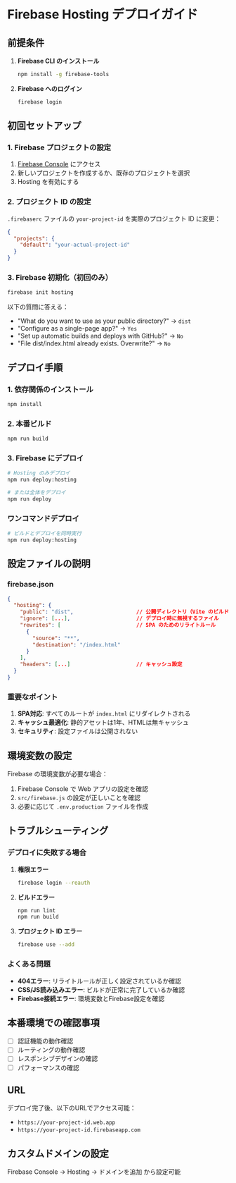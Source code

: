 # Firebase Hosting デプロイガイド

## 前提条件

1. **Firebase CLI のインストール**

   ```bash
   npm install -g firebase-tools
   ```

2. **Firebase へのログイン**
   ```bash
   firebase login
   ```

## 初回セットアップ

### 1. Firebase プロジェクトの設定

1. [Firebase Console](https://console.firebase.google.com/) にアクセス
2. 新しいプロジェクトを作成するか、既存のプロジェクトを選択
3. Hosting を有効にする

### 2. プロジェクト ID の設定

`.firebaserc` ファイルの `your-project-id` を実際のプロジェクト ID に変更：

```json
{
  "projects": {
    "default": "your-actual-project-id"
  }
}
```

### 3. Firebase 初期化（初回のみ）

```bash
firebase init hosting
```

以下の質問に答える：

- "What do you want to use as your public directory?" → `dist`
- "Configure as a single-page app?" → `Yes`
- "Set up automatic builds and deploys with GitHub?" → `No`
- "File dist/index.html already exists. Overwrite?" → `No`

## デプロイ手順

### 1. 依存関係のインストール

```bash
npm install
```

### 2. 本番ビルド

```bash
npm run build
```

### 3. Firebase にデプロイ

```bash
# Hosting のみデプロイ
npm run deploy:hosting

# または全体をデプロイ
npm run deploy
```

### ワンコマンドデプロイ

```bash
# ビルドとデプロイを同時実行
npm run deploy:hosting
```

## 設定ファイルの説明

### firebase.json

```json
{
  "hosting": {
    "public": "dist",                    // 公開ディレクトリ（Vite のビルド出力先）
    "ignore": [...],                     // デプロイ時に無視するファイル
    "rewrites": [                        // SPA のためのリライトルール
      {
        "source": "**",
        "destination": "/index.html"
      }
    ],
    "headers": [...]                     // キャッシュ設定
  }
}
```

### 重要なポイント

1. **SPA対応**: すべてのルートが `index.html` にリダイレクトされる
2. **キャッシュ最適化**: 静的アセットは1年、HTMLは無キャッシュ
3. **セキュリティ**: 設定ファイルは公開されない

## 環境変数の設定

Firebase の環境変数が必要な場合：

1. Firebase Console で Web アプリの設定を確認
2. `src/firebase.js` の設定が正しいことを確認
3. 必要に応じて `.env.production` ファイルを作成

## トラブルシューティング

### デプロイに失敗する場合

1. **権限エラー**

   ```bash
   firebase login --reauth
   ```

2. **ビルドエラー**

   ```bash
   npm run lint
   npm run build
   ```

3. **プロジェクト ID エラー**
   ```bash
   firebase use --add
   ```

### よくある問題

- **404エラー**: リライトルールが正しく設定されているか確認
- **CSS/JS読み込みエラー**: ビルドが正常に完了しているか確認
- **Firebase接続エラー**: 環境変数とFirebase設定を確認

## 本番環境での確認事項

- [ ] 認証機能の動作確認
- [ ] ルーティングの動作確認
- [ ] レスポンシブデザインの確認
- [ ] パフォーマンスの確認

## URL

デプロイ完了後、以下のURLでアクセス可能：

- `https://your-project-id.web.app`
- `https://your-project-id.firebaseapp.com`

## カスタムドメインの設定

Firebase Console → Hosting → ドメインを追加 から設定可能
